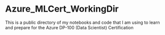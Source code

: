 # Azure_MLCert_WorkingDir
This is a public directory of my notebooks and code that I am using to learn and prepare for the Azure DP-100 (Data Scientist) Certification
